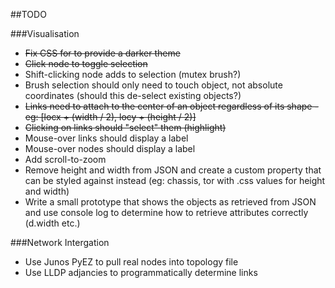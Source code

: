 ##TODO

###Visualisation

* ~~Fix CSS for to provide a darker theme~~
* ~~Click node to toggle selection~~
* Shift-clicking node adds to selection (mutex brush?)
* Brush selection should only need to touch object, not absolute coordinates (should this de-select existing objects?)
* ~~Links need to attach to the center of an object regardless of its shape - eg: [locx + (width / 2), locy + (height / 2)]~~
* ~~Clicking on links should "select" them (highlight)~~
* Mouse-over links should display a label
* Mouse-over nodes should display a label
* Add scroll-to-zoom
* Remove height and width from JSON and create a custom property that can be styled against instead (eg: chassis, tor with .css values for height and width)
* Write a small prototype that shows the objects as retrieved from JSON and use console log to determine how to retrieve attributes correctly (d.width etc.)


###Network Intergation

* Use Junos PyEZ to pull real nodes into topology file
* Use LLDP adjancies to programmatically determine links
